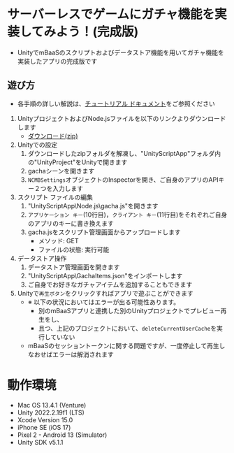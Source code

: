 # サーバーレスでゲームにガチャ機能を実装してみよう！(完成版)
* UnityでmBaaSのスクリプトおよびデータストア機能を用いてガチャ機能を実装したアプリの完成版です
## 遊び方
* 各手順の詳しい解説は、[チュートリアル ドキュメント](https://nifcloud-mbaas.github.io/UnityScriptApp/#1)をご参照ください
1. UnityプロジェクトおよびNode.jsファイルを以下のリンクよりダウンロードします
    + [ダウンロード(zip)](https://codeload.github.com/NIFCloud-mbaas/UnityScriptApp/zip/release/2023)
1. Unityでの設定
    1. ダウンロードしたzipフォルダを解凍し、"UnityScriptApp"フォルダ内の"UnityProject"をUnityで開きます
    1. gachaシーンを開きます
    1. `NCMBSettings`オブジェクトのInspectorを開き、ご自身のアプリのAPIキー２つを入力します
1. スクリプト ファイルの編集
    1. "UnityScriptApp\Node.js\gacha.js"を開きます
    1. `アプリケーション キー`(10行目)，`クライアント キー`(11行目)をそれぞれご自身のアプリのキーに書き換えます
    1. gacha.jsをスクリプト管理画面からアップロードします
        * メソッド: GET
        * ファイルの状態: 実行可能
1. データストア操作
    1. データストア管理画面を開きます
    1. "UnityScriptApp\GachaItems.json"をインポートします
    1. ご自身でお好きなガチャアイテムを追加することもできます
1. Unityで`再生ボタン`をクリックすればアプリで遊ぶことができます
    * ※ 以下の状況においてはエラーが出る可能性あります。
        + 別のmBaaSアプリと連携した別のUnityプロジェクトでプレビュー再生をし、
        + 且つ、上記のプロジェクトにおいて、`deleteCurrentUserCache`を実行していない
    * mBaaSのセッショントークンに関する問題ですが、一度停止して再生しなおせばエラーは解消されます

# 動作環境

* Mac OS 13.4.1 (Venture)
* Unity 2022.2.19f1 (LTS)
* Xcode Version 15.0
* iPhone SE (iOS 17)
* Pixel 2 - Android 13 (Simulator)
* Unity SDK v5.1.1

